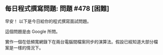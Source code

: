 ## 每日程式撰寫問題: 問題 #478 [困難]

早安！ 以下是今日給你的程式撰寫面試問題。

這個問題是由 Google 所問。

實作一個在低頻寬網錄下在兩台電腦間檔案同步的演算法。假設已經知道大部分檔案是一樣的情況下。